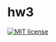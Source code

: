 # hw3

[![MIT license](https://img.shields.io/badge/license-MIT-blue.svg)](https://github.com/sandwwraith/fp-homework/blob/master/hw3/LICENSE)
